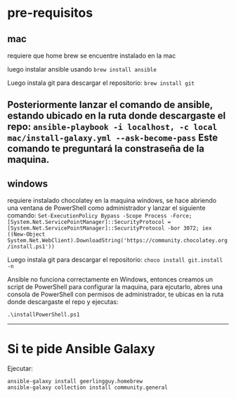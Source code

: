 # pre-requisitos

## mac
requiere que home brew se encuentre instalado en la mac

luego instalar ansible usando `brew install ansible`

Luego instala git para descargar el repositorio:
`brew install git`

Posteriormente lanzar el comando de ansible, estando ubicado en la ruta donde descargaste el repo:
`ansible-playbook -i localhost, -c local mac/install-galaxy.yml --ask-become-pass`
Este comando te preguntará la constraseña de la maquina.
----
## windows
requiere instalado chocolatey en la maquina windows, se hace abriendo una ventana de PowerShell como administrador y lanzar el siguiente comando:
`Set-ExecutionPolicy Bypass -Scope Process -Force; [System.Net.ServicePointManager]::SecurityProtocol = [System.Net.ServicePointManager]::SecurityProtocol -bor 3072; iex ((New-Object System.Net.WebClient).DownloadString('https://community.chocolatey.org/install.ps1'))`

Luego instala git para descargar el repositorio:
`choco install git.install -n`

Ansible no funciona correctamente en Windows, entonces creamos un script de PowerShell para configurar la maquina, para ejcutarlo, abres una consola de PowerShell con permisos de administrador, te ubicas en la ruta donde descargaste el repo y ejecutas:

`.\installPowerShell.ps1`

----
# Si te pide Ansible Galaxy
Ejecutar:
```
ansible-galaxy install geerlingguy.homebrew
ansible-galaxy collection install community.general

```